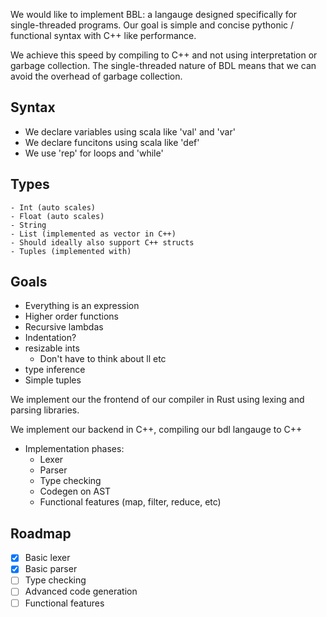 We would like to implement BBL: a langauge designed specifically for single-threaded programs. Our goal is simple and concise pythonic / functional syntax with C++ like performance.

We achieve this speed by compiling to C++ and not using interpretation or garbage collection. The single-threaded nature of BDL means that we can avoid the overhead of garbage collection.

## Syntax
 - We declare variables using scala like 'val' and 'var'
 - We declare funcitons using scala like 'def'
 - We use 'rep' for loops and 'while'

## Types
    - Int (auto scales)
    - Float (auto scales)
    - String 
    - List (implemented as vector in C++)
    - Should ideally also support C++ structs
    - Tuples (implemented with)

## Goals
 - Everything is an expression
 - Higher order functions
 - Recursive lambdas
 - Indentation?
 - resizable ints
    - Don't have to think about ll etc
 - type inference
 - Simple tuples

We implement our the frontend of our compiler in Rust using lexing and parsing libraries.

We implement our backend in C++, compiling our bdl langauge to C++

- Implementation phases:
    - Lexer
    - Parser
    - Type checking
    - Codegen on AST
    - Functional features (map, filter, reduce, etc)


## Roadmap
- [x] Basic lexer
- [x] Basic parser
- [ ] Type checking
- [ ] Advanced code generation
- [ ] Functional features 
